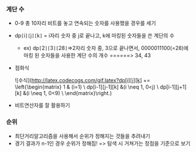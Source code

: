 ### 계단 수

- 0-9 총 10자리 비트를 놓고 연속되는 숫자를 사용했을 경우를 세기

- dp`[`i`][`j`][`k`]` = i자리 숫자 중 j로 끝나고, k에 마킹된 숫자들을 쓴 계단의 수

  - ex) dp`[`2`][`3`][`28`]`=>2자리 숫자 중, 3으로 끝나면서, 0000011100(=28)에 마킹 된 숫자들을 사용한 계단 수의 개수 ======> 34, 43

- 점화식

  ![수식](http://latex.codecogs.com/gif.latex?dp[i][j][k] += \left\{\begin{matrix}
  1 & (i=1) \\
  dp[i-1][j-1][k] &(i \neq 1, 0<j) \\
  dp[i-1][j+1][k] &(i \neq 1, 0<9) \\
  \end{matrix}\right.)

- 비트연산자를 잘 활용하기



### 순위

- 최단거리알고리즘을 사용해서 순위가 정해지는 것들을 추려내기
- 경기 결과가 n-1인 경우 순위가 정해짐! => 탐색 시 거쳐가는 정점을 기준으로 보기